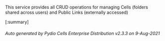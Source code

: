 






This service provides all CRUD operations for managing Cells (folders shared across users) and Public Links (externally accessed)

[:summary]

###### Auto generated by Pydio Cells Enterprise Distribution v2.3.3 on 9-Aug-2021
